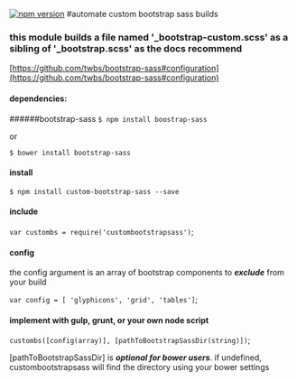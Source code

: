 [![npm version](https://badge.fury.io/js/custom-bootstrap-sass.svg)](https://badge.fury.io/js/custom-bootstrap-sass)
#automate custom bootstrap sass builds
### this module builds a file named '_bootstrap-custom.scss' as a sibling of '_bootstrap.scss' as the docs recommend
[https://github.com/twbs/bootstrap-sass#configuration](https://github.com/twbs/bootstrap-sass#configuration)
#### dependencies:
######bootstrap-sass
`$ npm install boostrap-sass`

or

`$ bower install bootstrap-sass`

#### install
`$ npm install custom-bootstrap-sass --save`

#### include
`var custombs = require('custombootstrapsass')`;

#### config
the config argument is an array of bootstrap components to __*exclude*__ from your build

`var config = [ 'glyphicons', 'grid', 'tables']`;

#### implement with gulp, grunt, or your own node script
`custombs([config(array)], [pathToBootstrapSassDir(string)])`;

[pathToBootstrapSassDir] is __*optional for bower users*__. if undefined, custombootstrapsass will find the directory using your bower settings
